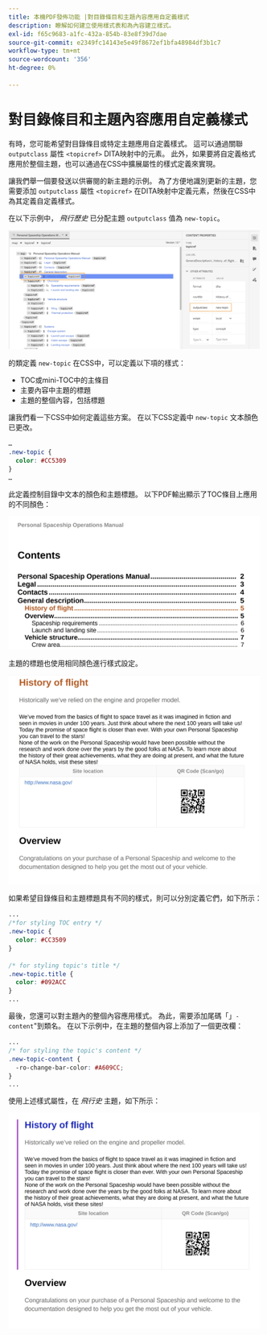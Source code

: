 ```yaml
---
title: 本機PDF發佈功能 |對目錄條目和主題內容應用自定義樣式
description: 瞭解如何建立使用樣式表和為內容建立樣式。
exl-id: f65c9683-a1fc-432a-854b-83e8f39d7dae
source-git-commit: e2349fc14143e5e49f8672ef1bfa48984df3b1c7
workflow-type: tm+mt
source-wordcount: '356'
ht-degree: 0%

---
```


# 對目錄條目和主題內容應用自定義樣式

有時，您可能希望對目錄條目或特定主題應用自定義樣式。 這可以通過關聯 `outputclass` 屬性 `<topicref>` DITA映射中的元素。 此外，如果要將自定義格式應用於整個主題，也可以通過在CSS中擴展屬性的樣式定義來實現。

讓我們舉一個要發送以供審閱的新主題的示例。 為了方便地識別更新的主題，您需要添加 `outputclass` 屬性 `<topicref>` 在DITA映射中定義元素，然後在CSS中為其定義自定義樣式。

在以下示例中， *飛行歷史* 已分配主題 `outputclass` 值為 `new-topic`。

<img src="./assets/new-topic-attribute-in-map.png" width="500">

的類定義 `new-topic` 在CSS中，可以定義以下項的樣式：
* TOC或mini-TOC中的主條目
* 主要內容中主題的標題
* 主題的整個內容，包括標題

讓我們看一下CSS中如何定義這些方案。 在以下CSS定義中 `new-topic` 文本顏色已更改。

```css
…
.new-topic {
  color: #CC5309
}
…
```

此定義控制目錄中文本的顏色和主題標題。 以下PDF輸出顯示了TOC條目上應用的不同顏色：

<img src="./assets/pdf-output-toc-entry.jpg" width="500">

主題的標題也使用相同顏色進行樣式設定。

<img src="./assets/pdf-output-topic-title.jpg" width="500">

如果希望目錄條目和主題標題具有不同的樣式，則可以分別定義它們，如下所示：

```css
...
/*for styling TOC entry */
.new-topic {
  color: #CC3509
}

/* for styling topic's title */
.new-topic.title {
  color: #092ACC
}
...
```

最後，您還可以對主題內的整個內容應用樣式。 為此，需要添加尾碼「」`-content`&quot;到類名。 在以下示例中，在主題的整個內容上添加了一個更改欄：

```css
...
/* for styling the topic's content */
.new-topic-content {
  -ro-change-bar-color: #A609CC;
}
...
```

使用上述樣式屬性，在 *飛行史* 主題，如下所示：

<img src="./assets/pdf-output-topic-content.jpg" width="500">
